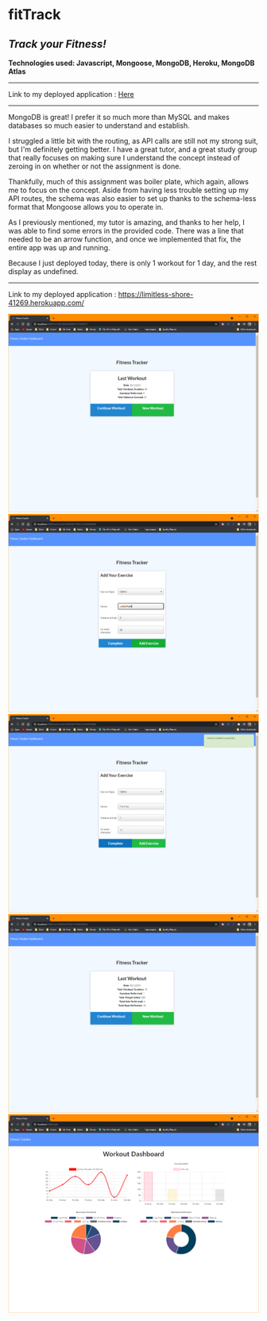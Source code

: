 # fitTrack
## *Track your Fitness!*
**Technologies used: Javascript, Mongoose, MongoDB, Heroku, MongoDB Atlas**

------------

Link to my deployed application : <a href="https://limitless-shore-41269.herokuapp.com/">Here</a>

------------

MongoDB is great! I prefer it so much more than MySQL and makes databases so much easier to understand and establish. 

I struggled a little bit with the routing, as API calls are still not my strong suit, but I'm definitely getting better. I have a great tutor, and a great study group that really focuses on making sure I understand the concept instead of zeroing in on whether or not the assignment is done. 

Thankfully, much of this assignment was boiler plate, which again, allows me to focus on the concept. Aside from having less trouble setting up my API routes, the schema was also easier to set up thanks to the schema-less format that Mongoose allows you to operate in. 

As I previously mentioned, my tutor is amazing, and thanks to her help, I was able to find some errors in the provided code. There was a line that needed to be an arrow function, and once we implemented that fix, the entire app was up and running. 

Because I just deployed today, there is only 1 workout for 1 day, and the rest display as undefined. 

------------

Link to my deployed application : https://limitless-shore-41269.herokuapp.com/

<img src="public/assets/fitTrack-1.png" alt="initial load out page"/>
<img src="public/assets/fitTrack-2.png" alt="adding a new workout"/>
<img src="public/assets/fitTrack-3.png" alt="qorkout added successfully"/>
<img src="public/assets/fitTrack-4.png" alt="resistance workout info"/>
<img src="public/assets/fitTrack-5.png" alt="stats dashboard with today's data"/>